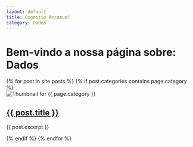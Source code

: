 ```yaml
---
layout: default
title: Cognitio Arcanum!
category: Dados
---
```


# Bem-vindo a nossa página sobre: Dados

<div class="posts-grid">
    {% for post in site.posts %}
        {% if post.categories contains page.category %}
        <div class="post-item">
            <img class="post-thumbnail" src="{{ post.thumbnail }}" alt="Thumbnail for {{ page.category }}">
            <h2 class="post-title"><a href="{{ post.url }}">{{ post.title }}</a></h2>
            <p>{{ post.excerpt }}</p>
        </div>
        {% endif %}
    {% endfor %}
</div>
